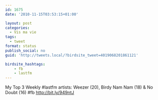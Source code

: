 ```yaml
---
id: 1675
date: '2010-11-15T03:53:15+01:00'

layout: post
categories:
  - Vis ma vie
tags:
  - tweet
format: status
publish_social: no
guid: 'http://tweets.local/?birdsite_tweet=4019068201861121'

birdsite_hashtags:
    - fb
    - lastfm
---
```


My Top 3 Weekly #lastfm artists: Weezer (20), Birdy Nam Nam (18) &amp; No Doubt (16) #fb http://bit.ly/949ntJ